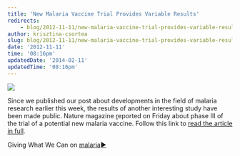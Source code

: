 ```yaml
---
title: 'New Malaria Vaccine Trial Provides Variable Results'
redirects:
    - blog/2012-11-11/new-malaria-vaccine-trial-provides-variable-results
author: krisztina-csortea
slug: blog/2012-11-11/new-malaria-vaccine-trial-provides-variable-results
date: '2012-11-11'
time: '08:16pm'
updatedDate: '2014-02-11'
updatedTime: '08:16pm'
---
```

![](/images/uploads/kcsortea.jpg)

Since we published our post about developments in the field of malaria research earlier this week, the results of another interesting study have been made public. Nature magazine [r](http://www.nature.com/news/malaria-vaccine-gives-disappointing-results-1.11785)eported on Friday about phase III of the trial of a potential new malaria vaccine. Follow this link to [read the article in full](http://www.nature.com/news/malaria-vaccine-gives-disappointing-results-1.11785).

Giving What We Can on [malaria►](/where-to-give/charity-evaluation/health/malaria)